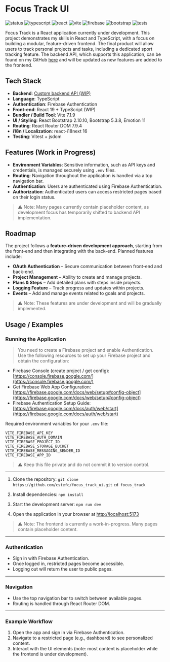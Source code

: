 

# Focus Track UI

![status](https://img.shields.io/badge/status-WIP-yellow)
![typescript](https://img.shields.io/badge/typescript-5.9-blue?logo=typescript)
![react](https://img.shields.io/badge/react-19.2.0-blue?logo=react)
![vite](https://img.shields.io/badge/vite-7.1.9-purple?logo=vite)
![firebase](https://img.shields.io/badge/firebase-auth-orange?logo=firebase)
![bootstrap](https://img.shields.io/badge/bootstrap-5.3-purple?logo=bootstrap)
![tests](https://img.shields.io/badge/tests-vitest-lightgrey)

Focus Track is a React application currently under development. This project demonstrates my skills in React and TypeScript, with a focus on building a modular, feature-driven frontend. The final product will allow users to track personal projects and tasks, including a dedicated sport tracking feature. The backend API, which supports this application, can be found on my GitHub [here](https://github.com/cstefc/focus_track_api) and will be updated as new features are added to the frontend.

## Tech Stack

- **Backend**: [Custom backend API (WIP)](https://github.com/cstefc/focus_track_api)
- **Language**: TypeScript
- **Authentication**: Firebase Authentication
- **Front-end**: React 19 + TypeScript (WIP)
- **Bundler / Build Tool**: Vite 7.1.9
- **UI / Styling**: React Bootstrap 2.10.10, Bootstrap 5.3.8, Emotion 11
- **Routing**: React Router DOM 7.9.4
- **i18n / Localization**: react-i18next 16
- **Testing**: Vitest + jsdom
## Features (Work in Progress)

- **Environment Variables**: Sensitive information, such as API keys and credentials, is managed securely using `.env` files.
- **Routing**: Navigation throughout the application is handled via a top navigation bar.
- **Authentication**: Users are authenticated using Firebase Authentication.
- **Authorization**: Authenticated users can access restricted pages based on their login status.

> ⚠️ Note: Many pages currently contain placeholder content, as development focus has temporarily shifted to backend API implementation.
## Roadmap

The project follows a **feature-driven development approach**, starting from the front-end and then integrating with the back-end. Planned features include:

- **OAuth Authentication** – Secure communication between front-end and back-end.
- **Project Management** – Ability to create and manage projects.
- **Plans & Steps** – Add detailed plans with steps inside projects.
- **Logging Feature** – Track progress and updates within projects.
- **Events** – Add and manage events related to goals and projects.

> ⚠️ Note: These features are under development and will be gradually implemented.
## Usage / Examples

### Running the Application

> You need to create a Firebase project and enable Authentication.  
> Use the following resources to set up your Firebase project and obtain the configuration:

- Firebase Console (create project / get config): [https://console.firebase.google.com/](https://console.firebase.google.com/)
- Get Firebase Web App Configuration: [https://firebase.google.com/docs/web/setup#config-object](https://firebase.google.com/docs/web/setup#config-object)
- Firebase Authentication Setup Guide: [https://firebase.google.com/docs/auth/web/start](https://firebase.google.com/docs/auth/web/start)

Required environment variables for your `.env` file:

```
VITE_FIREBASE_API_KEY
VITE_FIREBASE_AUTH_DOMAIN  
VITE_FIREBASE_PROJECT_ID  
VITE_FIREBASE_STORAGE_BUCKET  
VITE_FIREBASE_MESSAGING_SENDER_ID  
VITE_FIREBASE_APP_ID  
```


> ⚠️ Keep this file private and do not commit it to version control.

---

1. Clone the repository:
   `git clone https://github.com/cstefc/focus_track_ui.git`
   `cd focus_track`

2. Install dependencies:
   `npm install`

3. Start the development server:
   `npm run dev`

4. Open the application in your browser at [http://localhost:5173](http://localhost:5173)

> ⚠️ Note: The frontend is currently a work-in-progress. Many pages contain placeholder content.

---

### Authentication

- Sign in with Firebase Authentication.
- Once logged in, restricted pages become accessible.
- Logging out will return the user to public pages.

---

### Navigation

- Use the top navigation bar to switch between available pages.
- Routing is handled through React Router DOM.

---

### Example Workflow

1. Open the app and sign in via Firebase Authentication.
2. Navigate to a restricted page (e.g., dashboard) to see personalized content.
3. Interact with the UI elements (note: most content is placeholder while the frontend is under development).
